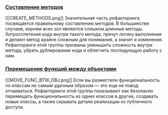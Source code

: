 ### [Составление методов](Составление%20методов.md)
![[CREATE_METHODS.png]]
Значительная часть рефакторинга посвящается правильному составлению методов. В большинстве случаев, корнем всех зол являются слишком длинные методы. Хитросплетения кода внутри такого метода, прячут логику выполнения и делают метод крайне сложным для понимания, а значит и изменения. Рефакторинги этой группы призваны уменьшить сложность внутри метода, убрать дублирование кода и облегчить последующую работу с ним.

### [Перемещение функций между объектами](Перемещение%20функций%20между%20объектами.md)
![[MOVE_FUNC_BTW_OBJ.png]]
Если вы разместили функциональность по классам не самым удачным образом — это еще не повод отчаиваться. Рефакторинги этой группы показывают как безопасно перемещать функциональность из одних классов в другие, создавать новые классы, а также скрывать детали реализации из публичного доступа.
